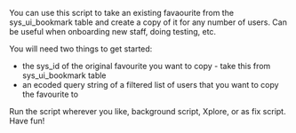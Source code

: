 You can use this script to take an existing favaourite from the sys_ui_bookmark table and create a copy of it for any number of users.
Can be useful when onboarding new staff, doing testing, etc.

You will need two things to get started:
* the sys_id of the original favourite you want to copy - take this from sys_ui_bookmark table
* an ecoded query string of a filtered list of users that you want to copy the favourite to

Run the script wherever you like, background script, Xplore, or as fix script.
Have fun!
